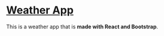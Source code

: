 # [Weather App]()

This is a weather app that is <strong>made with React and Bootstrap</strong>.

<!-- [https://counter-app-abdullah20401.vercel.app/](https://counter-app-abdullah20401.vercel.app/) -->
